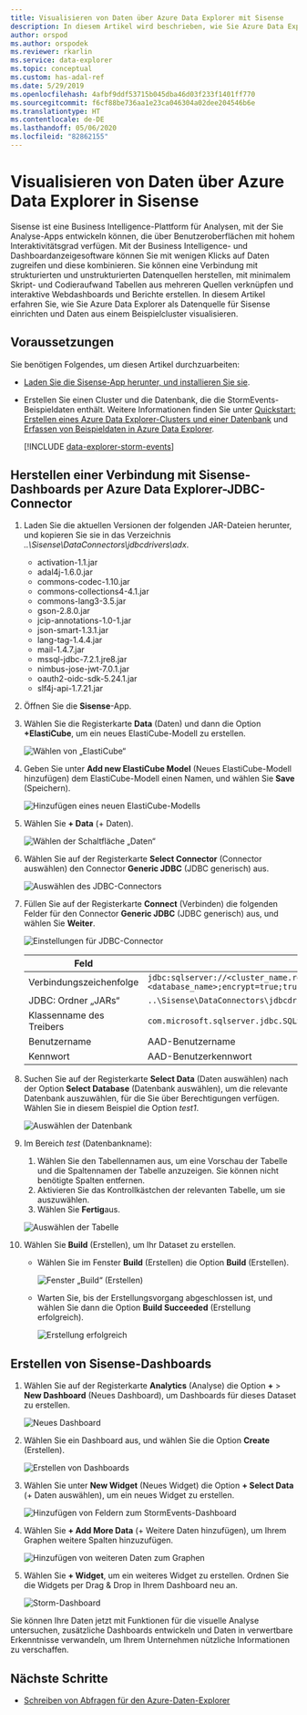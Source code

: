 ```yaml
---
title: Visualisieren von Daten über Azure Data Explorer mit Sisense
description: In diesem Artikel wird beschrieben, wie Sie Azure Data Explorer als Datenquelle für Sisense einrichten und die Daten visualisieren.
author: orspod
ms.author: orspodek
ms.reviewer: rkarlin
ms.service: data-explorer
ms.topic: conceptual
ms.custom: has-adal-ref
ms.date: 5/29/2019
ms.openlocfilehash: 4afbf9ddf53715b045dba46d03f233f1401ff770
ms.sourcegitcommit: f6cf88be736aa1e23ca046304a02dee204546b6e
ms.translationtype: HT
ms.contentlocale: de-DE
ms.lasthandoff: 05/06/2020
ms.locfileid: "82862155"
---
```

# <a name="visualize-data-from-azure-data-explorer-in-sisense"></a>Visualisieren von Daten über Azure Data Explorer in Sisense

Sisense ist eine Business Intelligence-Plattform für Analysen, mit der Sie Analyse-Apps entwickeln können, die über Benutzeroberflächen mit hohem Interaktivitätsgrad verfügen. Mit der Business Intelligence- und Dashboardanzeigesoftware können Sie mit wenigen Klicks auf Daten zugreifen und diese kombinieren. Sie können eine Verbindung mit strukturierten und unstrukturierten Datenquellen herstellen, mit minimalem Skript- und Codieraufwand Tabellen aus mehreren Quellen verknüpfen und interaktive Webdashboards und Berichte erstellen. In diesem Artikel erfahren Sie, wie Sie Azure Data Explorer als Datenquelle für Sisense einrichten und Daten aus einem Beispielcluster visualisieren.

## <a name="prerequisites"></a>Voraussetzungen

Sie benötigen Folgendes, um diesen Artikel durchzuarbeiten:

* [Laden Sie die Sisense-App herunter, und installieren Sie sie](https://documentation.sisense.com/latest/getting-started/download-install.htm).

* Erstellen Sie einen Cluster und die Datenbank, die die StormEvents-Beispieldaten enthält. Weitere Informationen finden Sie unter [Quickstart: Erstellen eines Azure Data Explorer-Clusters und einer Datenbank](create-cluster-database-portal.md) und [Erfassen von Beispieldaten in Azure Data Explorer](ingest-sample-data.md).

    [!INCLUDE [data-explorer-storm-events](includes/data-explorer-storm-events.md)]

## <a name="connect-to-sisense-dashboards-using-azure-data-explorer-jdbc-connector"></a>Herstellen einer Verbindung mit Sisense-Dashboards per Azure Data Explorer-JDBC-Connector

1. Laden Sie die aktuellen Versionen der folgenden JAR-Dateien herunter, und kopieren Sie sie in das Verzeichnis *..\Sisense\DataConnectors\jdbcdrivers\adx*.

    * activation-1.1.jar
    * adal4j-1.6.0.jar
    * commons-codec-1.10.jar
    * commons-collections4-4.1.jar
    * commons-lang3-3.5.jar
    * gson-2.8.0.jar
    * jcip-annotations-1.0-1.jar
    * json-smart-1.3.1.jar
    * lang-tag-1.4.4.jar
    * mail-1.4.7.jar
    * mssql-jdbc-7.2.1.jre8.jar
    * nimbus-jose-jwt-7.0.1.jar
    * oauth2-oidc-sdk-5.24.1.jar
    * slf4j-api-1.7.21.jar

1. Öffnen Sie die **Sisense**-App.
1. Wählen Sie die Registerkarte **Data** (Daten) und dann die Option **+ElastiCube**, um ein neues ElastiCube-Modell zu erstellen.

    ![Wählen von „ElastiCube“](media/sisense/data-select-elasticube.png)

1. Geben Sie unter **Add new ElastiCube Model** (Neues ElastiCube-Modell hinzufügen) dem ElastiCube-Modell einen Namen, und wählen Sie **Save** (Speichern).

    ![Hinzufügen eines neuen ElastiCube-Modells](media/sisense/add-new-elasticube-model.png)

1. Wählen Sie **+ Data** (+ Daten).

    ![Wählen der Schaltfläche „Daten“](media/sisense/select-data.png)

1. Wählen Sie auf der Registerkarte **Select Connector** (Connector auswählen) den Connector **Generic JDBC** (JDBC generisch) aus.

    ![Auswählen des JDBC-Connectors](media/sisense/select-connector.png)

1. Füllen Sie auf der Registerkarte **Connect** (Verbinden) die folgenden Felder für den Connector **Generic JDBC** (JDBC generisch) aus, und wählen Sie **Weiter**.

    ![Einstellungen für JDBC-Connector](media/sisense/jdbc-connector.png)

    |Feld |BESCHREIBUNG |
    |---------|---------|
    |Verbindungszeichenfolge     |   `jdbc:sqlserver://<cluster_name.region>.kusto.windows.net:1433;database=<database_name>;encrypt=true;trustServerCertificate=false;hostNameInCertificate=*.kusto.windows.net;loginTimeout=30;authentication=ActiveDirectoryPassword`      |
    |JDBC: Ordner „JARs“  |    `..\Sisense\DataConnectors\jdbcdrivers\adx`     |
    |Klassenname des Treibers    |   `com.microsoft.sqlserver.jdbc.SQLServerDriver`      |
    |Benutzername   |    AAD-Benutzername     |
    |Kennwort     |   AAD-Benutzerkennwort      |

1. Suchen Sie auf der Registerkarte **Select Data** (Daten auswählen) nach der Option **Select Database** (Datenbank auswählen), um die relevante Datenbank auszuwählen, für die Sie über Berechtigungen verfügen. Wählen Sie in diesem Beispiel die Option *test1*.

    ![Auswählen der Datenbank](media/sisense/select-database.png)

1. Im Bereich *test* (Datenbankname):
    1. Wählen Sie den Tabellennamen aus, um eine Vorschau der Tabelle und die Spaltennamen der Tabelle anzuzeigen. Sie können nicht benötigte Spalten entfernen.
    1. Aktivieren Sie das Kontrollkästchen der relevanten Tabelle, um sie auszuwählen.
    1. Wählen Sie **Fertig**aus.

    ![Auswählen der Tabelle](media/sisense/select-table-see-columns.png)

1. Wählen Sie **Build** (Erstellen), um Ihr Dataset zu erstellen.

    * Wählen Sie im Fenster **Build** (Erstellen) die Option **Build** (Erstellen).

      ![Fenster „Build“ (Erstellen)](media/sisense/build-window.png)

    * Warten Sie, bis der Erstellungsvorgang abgeschlossen ist, und wählen Sie dann die Option **Build Succeeded** (Erstellung erfolgreich).

      ![Erstellung erfolgreich](media/sisense/build-succeeded.png)

## <a name="create-sisense-dashboards"></a>Erstellen von Sisense-Dashboards

1. Wählen Sie auf der Registerkarte **Analytics** (Analyse) die Option **+**  > **New Dashboard** (Neues Dashboard), um Dashboards für dieses Dataset zu erstellen.

    ![Neues Dashboard](media/sisense/new-dashboard.png)

1. Wählen Sie ein Dashboard aus, und wählen Sie die Option **Create** (Erstellen).

    ![Erstellen von Dashboards](media/sisense/create-dashboard.png)

1. Wählen Sie unter **New Widget** (Neues Widget) die Option **+ Select Data** (+ Daten auswählen), um ein neues Widget zu erstellen.

    ![Hinzufügen von Feldern zum StormEvents-Dashboard](media/sisense/storm-dashboard-add-field.png)

1. Wählen Sie **+ Add More Data** (+ Weitere Daten hinzufügen), um Ihrem Graphen weitere Spalten hinzuzufügen.

    ![Hinzufügen von weiteren Daten zum Graphen](media/sisense/add-more-data.png)

1. Wählen Sie **+ Widget**, um ein weiteres Widget zu erstellen. Ordnen Sie die Widgets per Drag & Drop in Ihrem Dashboard neu an.

    ![Storm-Dashboard](media/sisense/final-dashboard.png)

Sie können Ihre Daten jetzt mit Funktionen für die visuelle Analyse untersuchen, zusätzliche Dashboards entwickeln und Daten in verwertbare Erkenntnisse verwandeln, um Ihrem Unternehmen nützliche Informationen zu verschaffen.

## <a name="next-steps"></a>Nächste Schritte

* [Schreiben von Abfragen für den Azure-Daten-Explorer](write-queries.md)
